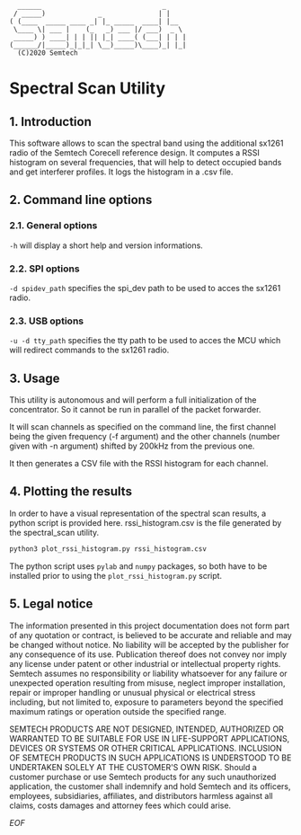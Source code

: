 	  ______                              _
	 / _____)             _              | |
	( (____  _____ ____ _| |_ _____  ____| |__
	 \____ \| ___ |    (_   _) ___ |/ ___)  _ \
	 _____) ) ____| | | || |_| ____( (___| | | |
	(______/|_____)_|_|_| \__)_____)\____)_| |_|
	  (C)2020 Semtech

Spectral Scan Utility
=====================


## 1. Introduction

This software allows to scan the spectral band using the additional sx1261 radio
of the Semtech Corecell reference design.
It computes a RSSI histogram on several frequencies, that will help to detect
occupied bands and get interferer profiles.
It logs the histogram in a .csv file.

## 2. Command line options

### 2.1. General options ###

`-h`
will display a short help and version informations.

### 2.2. SPI options ###

`-d spidev_path`
specifies the spi_dev path to be used to acces the sx1261 radio.

### 2.3. USB options ###

`-u -d tty_path`
specifies the tty path to be used to acces the MCU which will redirect commands
to the sx1261 radio.

## 3. Usage

This utility is autonomous and will perform a full initialization of the
concentrator. So it cannot be run in parallel of the packet forwarder.

It will scan channels as specified on the command line, the first channel being
the given frequency (-f argument) and the other channels (number given with -n
argument) shifted by 200kHz from the previous one.

It then generates a CSV file with the RSSI histogram for each channel.

## 4. Plotting the results

In order to have a visual representation of the spectral scan results, a python
script is provided here. rssi_histogram.csv is the file generated by the
spectral_scan utility.

```bash
python3 plot_rssi_histogram.py rssi_histogram.csv
```

The python script uses `pylab` and `numpy` packages, so both have to be installed
prior to using the `plot_rssi_histogram.py` script.

## 5. Legal notice

The information presented in this project documentation does not form part of
any quotation or contract, is believed to be accurate and reliable and may be
changed without notice. No liability will be accepted by the publisher for any
consequence of its use. Publication thereof does not convey nor imply any
license under patent or other industrial or intellectual property rights.
Semtech assumes no responsibility or liability whatsoever for any failure or
unexpected operation resulting from misuse, neglect improper installation,
repair or improper handling or unusual physical or electrical stress
including, but not limited to, exposure to parameters beyond the specified
maximum ratings or operation outside the specified range.

SEMTECH PRODUCTS ARE NOT DESIGNED, INTENDED, AUTHORIZED OR WARRANTED TO BE
SUITABLE FOR USE IN LIFE-SUPPORT APPLICATIONS, DEVICES OR SYSTEMS OR OTHER
CRITICAL APPLICATIONS. INCLUSION OF SEMTECH PRODUCTS IN SUCH APPLICATIONS IS
UNDERSTOOD TO BE UNDERTAKEN SOLELY AT THE CUSTOMER'S OWN RISK. Should a
customer purchase or use Semtech products for any such unauthorized
application, the customer shall indemnify and hold Semtech and its officers,
employees, subsidiaries, affiliates, and distributors harmless against all
claims, costs damages and attorney fees which could arise.

*EOF*